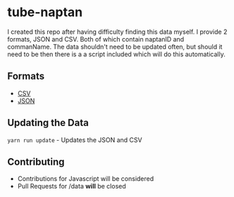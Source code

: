# tube-naptan

I created this repo after having difficulty finding this data myself. I provide 2 formats, JSON and CSV. Both of which contain naptanID and commanName. The data shouldn't need to be updated often, but should it need to be then there is a a script included which will do this automatically.

## Formats

- [CSV](https://github.com/ZackaryH8/tube-naptan/blob/master/data/naptan.csv)
- [JSON](https://github.com/ZackaryH8/tube-naptan/blob/master/data/naptan.json)

## Updating the Data

`yarn run update` - Updates the JSON and CSV

## Contributing

- Contributions for Javascript will be considered
- Pull Requests for /data **will** be closed
